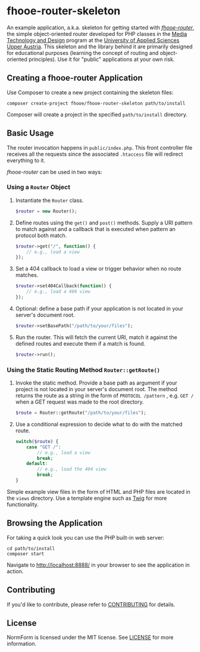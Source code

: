 # fhooe-router-skeleton

An example application, a.k.a. skeleton for getting started with [*fhooe-router*](https://github.com/Digital-Media/fhooe-router), the simple object-oriented router developed for PHP classes in the [Media Technology and Design](https://www.fh-ooe.at/en/hagenberg-campus/studiengaenge/bachelor/media-technology-and-design/) program at the [University of Applied Sciences Upper Austria](https://www.fh-ooe.at/en/hagenberg-campus/). This skeleton and the library behind it are primarily designed for educational purposes (learning the concept of routing and object-oriented principles). Use it for "public" applications at your own risk.

## Creating a fhooe-router Application

Use Composer to create a new project containing the skeleton files:

```bas
composer create-project fhooe/fhooe-router-skeleton path/to/install
```

Composer will create a project in the specified `path/to/install` directory.

## Basic Usage

The router invocation happens in `public/index.php`. This front controller file receives all the requests since the associated `.htaccess` file will redirect everything to it.

*fhooe-router* can be used in two ways:

### Using a `Router` Object

1. Instantiate the `Router` class.

   ```php
   $router = new Router();
   ```

2. Define routes using the `get()` and `post()` methods. Supply a URI pattern to match against and a callback that is executed when pattern an protocol both match.

   ```php
   $router->get("/", function() {
       // e.g., load a view
   });
   ```

3. Set a 404 callback to load a view or trigger behavior when no route matches.

   ```php
   $router->set404Callback(function() {
       // e.g., load a 404 view
   });
   ```

4. Optional: define a base path if your application is not located in your server's document root. 

   ```php
   $router->setBasePath("/path/to/your/files");
   ```

5. Run the router. This will fetch the current URI, match it against the defined routes and execute them if a match is found.

   ```php
   $router->run();
   ```

### Using the Static Routing Method `Router::getRoute()`

1. Invoke the static method. Provide a base path as argument if your project is not located in your server's document root. The method returns the route as a string in the form of `PROTOCOL /pattern` , e.g. `GET /` when a GET request was made to the root directory.

   ```php
   $route = Router::getRoute("/path/to/your/files");
   ```

2. Use a conditional expression to decide what to do with the matched route.

   ```php
   switch($route) {
       case "GET /":
           // e.g., load a view
           break;
       default:
           // e.g., load the 404 view
           break;
   }
   ```

Simple example view files in the form of HTML and PHP files are located in the `views` directory. Use a template engine such as [Twig](https://packagist.org/packages/twig/twig) for more functionality.

## Browsing the Application

For taking a quick look you can use the PHP built-in web server:

    cd path/to/install
    composer start

Navigate to <http://localhost:8888/> in your browser to see the application in action.

## Contributing

If you'd like to contribute, please refer to [CONTRIBUTING](https://github.com/Digital-Media/fhooe-router-skeleton/blob/main/CONTRIBUTING.md) for details.

## License

NormForm is licensed under the MIT license. See [LICENSE](https://github.com/Digital-Media/fhooe-router-skeleton/blob/main/LICENSE) for more information.
